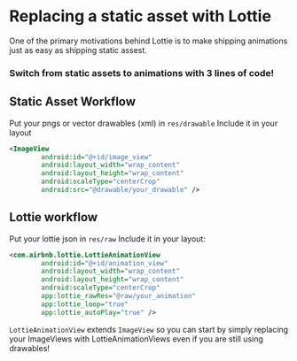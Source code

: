 # Replacing a static asset with Lottie
One of the primary motivations behind Lottie is to make shipping animations just as easy as shipping static assest.

### Switch from static assets to animations with 3 lines of code!

## Static Asset Workflow
Put your pngs or vector drawables (xml) in `res/drawable`
Include it in your layout
```xml
<ImageView
        android:id="@+id/image_view"
        android:layout_width="wrap_content"
        android:layout_height="wrap_content"
        android:scaleType="centerCrop"
        android:src="@drawable/your_drawable" />
```

## Lottie workflow

Put your lottie json in `res/raw`
Include it in your layout:
```xml
<com.airbnb.lottie.LottieAnimationView
        android:id="@+id/animation_view"
        android:layout_width="wrap_content"
        android:layout_height="wrap_content"
        android:scaleType="centerCrop"
        app:lottie_rawRes="@raw/your_animation"
        app:lottie_loop="true"
        app:lottie_autoPlay="true" />
```

`LottieAnimationView` extends `ImageView` so you can start by simply replacing your ImageViews with LottieAnimationViews even if you are still using drawables!
